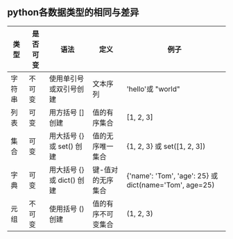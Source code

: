 ##  python各数据类型的相同与差异



| 类型   | 是否可变 | 语法                       | 定义               | 例子                                                   |
| ------ | -------- | -------------------------- | ------------------ | ------------------------------------------------------ |
| 字符串 | 不可变   | 使用单引号或双引号创建     | 文本序列           | 'hello'或 "world"                                      |
| 列表   | 可变     | 用方括号 [] 创建           | 值的有序集合       | [1, 2, 3]                                              |
| 集合   | 可变     | 用大括号 {} 或 set() 创建  | 值的无序唯一集合   | {1, 2, 3} 或 set([1, 2, 3])                            |
| 字典   | 可变     | 用大括号 {} 或 dict() 创建 | 键-值对的无序集合  | {'name': 'Tom', 'age': 25} 或 dict(name='Tom', age=25) |
| 元组   | 不可变   | 使用括号 () 创建           | 值的有序不可变集合 | (1, 2, 3)                                              |